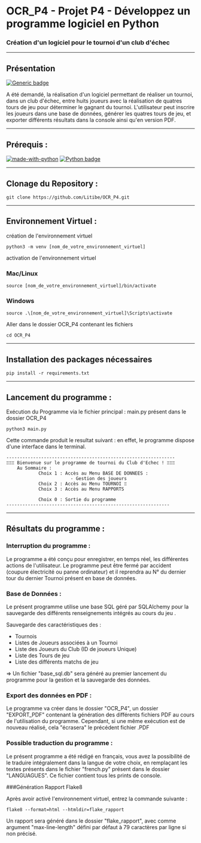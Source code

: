 # OCR_P4 - Projet P4 - Développez un programme logiciel en Python
### Création d'un logiciel pour le tournoi d'un club d'échec
***
## Présentation
[![Generic badge](https://img.shields.io/badge/Statut-Stable-<COLOR>.svg)](
https://shields.io/)

A été demandé, la réalisation d'un logiciel permettant de réaliser un tournoi,
dans un club d'échec, entre huits joueurs avec la réalisation de quatres tours
de jeu pour déterminer le gagnant du tournoi.
L'utilisateur peut inscrire les joueurs dans une base de données, générer les
quatres tours de jeu, et exporter différents résultats dans la console ainsi
qu'en version PDF.
***
## Prérequis : 
[![made-with-python](
https://img.shields.io/badge/Made%20with-Python-1f425f.svg)](
https://www.python.org/)
[![Python badge](https://img.shields.io/badge/Python->=3.9-blue.svg)](
https://www.python.org/)
***
## Clonage du Repository :
````shell
git clone https://github.com/Litibe/OCR_P4.git
````
***
## Environnement Virtuel :
création de l'environnement virtuel
```shell
python3 -m venv [nom_de_votre_environnement_virtuel] 
```
activation de l'environnement virtuel
### Mac/Linux
````shell
source [nom_de_votre_environnement_virtuel]/bin/activate
````
### Windows
````shell
source .\[nom_de_votre_environnement_virtuel]\Scripts\activate
````

Aller dans le dossier OCR_P4 contenant les fichiers
```shell
cd OCR_P4 
```
***
## Installation des packages nécessaires
````shell
pip install -r requirements.txt 
````
***
## Lancement du programme : 
Exécution du Programme via le fichier principal : main.py présent dans le 
dossier OCR_P4
````shell
python3 main.py 
````
Cette commande produit le resultat suivant : 
en effet, le programme dispose d'une interface dans le terminal. 

```shell
---------------------------------------------------------------
♖♖♖ Bienvenue sur le programme de tournoi du Club d'Echec ! ♖♖♖ 
    Au Sommaire : 
            Choix 1 : Accès au Menu BASE DE DONNEES :
                        - Gestion des joueurs
            Choix 2 : Accès au Menu TOURNOI ♖
            Choix 3 : Accès au Menu RAPPORTS
            
            Choix 0 : Sortie du programme
-------------------------------------------------------------
```


***
## Résultats du programme : 
### Interruption du programme : 
Le programme a été conçu pour enregistrer, en temps réel, les différentes 
actions de l'utilisateur. Le programme peut être fermé par accident
(coupure électricité ou panne ordinateur) et il reprendra au N° du dernier tour
du dernier Tournoi présent en base de données.

### Base de Données : 
Le présent programme utilise une base SQL géré par SQLAlchemy pour la 
sauvegarde des différents renseignements intégrés au cours du jeu .

Sauvegarde des caractéristiques des :
- Tournois
- Listes de Joueurs associées à un Tournoi
- Liste des Joueurs du Club (ID de joueurs Unique)
- Liste des Tours de jeu
- Liste des différents matchs de jeu

=> Un fichier "base_sql.db" sera généré au premier lancement du programme
pour la gestion et la sauvegarde des données.

### Export des données en PDF :
Le programme va créer dans le dossier "OCR_P4", 
un dossier "EXPORT_PDF" contenant la génération des différents fichiers PDF 
au cours de l'utilisation du programme. Cependant, si une même exécution est
de nouveau réalisé, cela "écrasera" le précédent fichier .PDF


### Possible traduction du programme : 
Le présent programme a été rédigé en français, vous avez la possibilité de le
traduire intégralement dans la langue de votre choix, en remplaçant les textes
présents dans le fichier "french.py" présent dans le dossier "LANGUAGUES".
Ce fichier contient tous les prints de console.

 ###Génération Rapport Flake8

Après avoir activé l'environnement virtuel, entrez la commande suivante :
```shell
flake8 --format=html --htmldir=flake_rapport
```
Un rapport sera généré dans le dossier "flake_rapport", avec comme argument 
"max-line-length" défini par défaut à 79 caractères par ligne si non précisé.